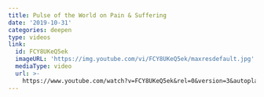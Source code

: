 ```yaml
---
title: Pulse of the World on Pain & Suffering
date: '2019-10-31'
categories: deepen
type: videos
link:
  id: FCY8UKeQ5ek
  imageURL: 'https://img.youtube.com/vi/FCY8UKeQ5ek/maxresdefault.jpg'
  mediaType: video
  url: >-
    https://www.youtube.com/watch?v=FCY8UKeQ5ek&rel=0&version=3&autoplay=0&modestbranding=1&theme=dark&showinfo=0&autoloop=0
---
```



